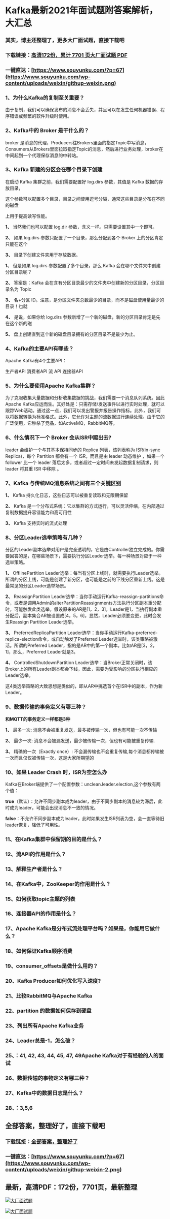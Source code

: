 # Kafka最新2021年面试题附答案解析，大汇总

### 其实，博主还整理了，更多大厂面试题，直接下载吧

### 下载链接：[高清172份，累计 7701 页大厂面试题  PDF](https://github.com/souyunku/DevBooks/blob/master/docs/index.md)

### 一键直达：[https://www.souyunku.com/?p=67](https://www.souyunku.com/wp-content/uploads/weixin/githup-weixin.png)



### 1、为什么Kafka的复制至关重要？

由于复制，我们可以确保发布的消息不会丢失，并且可以在发生任何机器错误、程序错误或频繁的软件升级时使用。


### 2、Kafka中的 Broker 是干什么的？

broker 是消息的代理，Producers往Brokers里面的指定Topic中写消息，Consumers从Brokers里面拉取指定Topic的消息，然后进行业务处理，broker在中间起到一个代理保存消息的中转站。


### 3、Kafka 新建的分区会在哪个目录下创建

在启动 Kafka 集群之前，我们需要配置好 log.dirs 参数，其值是 Kafka 数据的存放目录，

这个参数可以配置多个目录，目录之间使用逗号分隔，通常这些目录是分布在不同的磁盘

上用于提高读写性能。

**1、** 当然我们也可以配置 log.dir 参数，含义一样。只需要设置其中一个即可。

**2、** 如果 log.dirs 参数只配置了一个目录，那么分配到各个 Broker 上的分区肯定只能在这个

**3、** 目录下创建文件夹用于存放数据。

**1、** 但是如果 log.dirs 参数配置了多个目录，那么 Kafka 会在哪个文件夹中创建分区目录呢？

**2、** 答案是：Kafka 会在含有分区目录最少的文件夹中创建新的分区目录，分区目录名为 Topic

**3、** 名+分区 ID。注意，是分区文件夹总数最少的目录，而不是磁盘使用量最少的目录！也就

**4、** 是说，如果你给 log.dirs 参数新增了一个新的磁盘，新的分区目录肯定是先在这个新的磁

**5、** 盘上创建直到这个新的磁盘目录拥有的分区目录不是最少为止。


### 4、Kafka的主要API有哪些？

Apache Kafka有4个主要API：

生产者API 消费者API 流 API 连接器API


### 5、为什么要使用Apache Kafka集群？

为了克服收集大量数据和分析收集数据的挑战，我们需要一个消息队列系统。因此Apache Kafka应运而生。其好处是：只需存储/发送事件以进行实时处理，就可以跟踪Web活动。通过这一点，我们可以发出警报并报告操作指标。此外，我们可以将数据转换为标准格式。此外，它允许对主题的流数据进行连续处理。由于它的广泛使用，它秒杀了竞品，如ActiveMQ，RabbitMQ等。


### 6、什么情况下一个 Broker 会从ISR中踢出去?

leader 会维护一个与其基本保持同步的 Replica 列表，该列表称为 ISR(in-sync Replica)，每个 Partition 都会有一个 ISR，而且是由 leader 动态维护 ，如果一个 follower 比一个 leader 落后太多，或者超过一定时间未发起数据复制请求，则 leader 将其重 ISR 中移除 。


### 7、Kafka 与传统MQ消息系统之间有三个关键区别

**1、** Kafka 持久化日志，这些日志可以被重复读取和无限期保留

**2、** Kafka 是一个分布式系统：它以集群的方式运行，可以灵活伸缩，在内部通过复制数据提升容错能力和高可用性

**3、** Kafka 支持实时的流式处理


### 8、分区Leader选举策略有几种？

分区的Leader副本选举对用户是完全透明的，它是由Controller独立完成的。你需要回答的是，在哪些场景下，需要执行分区Leader选举。每一种场景对应于一种选举策略。

**1、** OfflinePartition Leader选举：每当有分区上线时，就需要执行Leader选举。所谓的分区上线，可能是创建了新分区，也可能是之前的下线分区重新上线。这是最常见的分区Leader选举场景。

**2、** ReassignPartition Leader选举：当你手动运行Kafka-reassign-partitions命令，或者是调用Admin的alterPartitionReassignments方法执行分区副本重分配时，可能触发此类选举。假设原来的AR是[1，2，3]，Leader是1，当执行副本重分配后，副本集合AR被设置成[4，5，6]，显然，Leader必须要变更，此时会发生Reassign Partition Leader选举。

**3、** PreferredReplicaPartition Leader选举：当你手动运行Kafka-preferred-replica-election命令，或自动触发了Preferred Leader选举时，该类策略被激活。所谓的Preferred Leader，指的是AR中的第一个副本。比如AR是[3，2，1]，那么，Preferred Leader就是3。

**4、** ControlledShutdownPartition Leader选举：当Broker正常关闭时，该Broker上的所有Leader副本都会下线，因此，需要为受影响的分区执行相应的Leader选举。

这4类选举策略的大致思想是类似的，即从AR中挑选首个在ISR中的副本，作为新Leader。


### 9、数据传输的事务定义有哪三种？

**和MQTT的事务定义一样都是3种**

**1、** 最多一次: 消息不会被重复发送，最多被传输一次，但也有可能一次不传输

**2、** 最少一次: 消息不会被漏发送，最少被传输一次，但也有可能被重复传输.

**3、** 精确的一次（Exactly once）: 不会漏传输也不会重复传输,每个消息都传输被一次而且仅仅被传输一次，这是大家所期望的


### 10、如果 Leader Crash 时，ISR为空怎么办

Kafka在Broker端提供了一个配置参数：unclean.leader.election,这个参数有两个值：

**true**（默认）：允许不同步副本成为leader，由于不同步副本的消息较为滞后，此时成为leader，可能会出现消息不一致的情况。

**false**：不允许不同步副本成为leader，此时如果发生ISR列表为空，会一直等待旧leader恢复，降低了可用性。


### 11、在Kafka集群中保留期的目的是什么？
### 12、流API的作用是什么？
### 13、解释生产者是什么？
### 14、在Kafka中，ZooKeeper的作用是什么？
### 15、如何获取topic主题的列表
### 16、连接器API的作用是什么？
### 17、Apache Kafka是分布式流处理平台吗？如果是，你能用它做什么？
### 18、如何保证Kafka顺序消费
### 19、consumer_offsets是做什么用的？
### 20、Kafka Producer如何优化写入速度?
### 21、比较RabbitMQ与Apache Kafka
### 22、partition 的数据如何保存到硬盘
### 23、列出所有Apache Kafka业务
### 24、Leader总是-1，怎么破？
### 25、：41, 42, 43, 44, 45, 47, 49Apache Kafka对于有经验的人的面试
### 26、数据传输的事物定义有哪三种？
### 27、Kafka中的数据日志是什么？
### 28、：3,5,6




## 全部答案，整理好了，直接下载吧

### 下载链接：[全部答案，整理好了](https://www.souyunku.com/wp-content/uploads/weixin/githup-weixin-2.png)

### 一键直达：[https://www.souyunku.com/?p=67](https://www.souyunku.com/wp-content/uploads/weixin/githup-weixin-2.png)


## 最新，高清PDF：172份，7701页，最新整理

[![大厂面试题](https://www.souyunku.com/wp-content/uploads/weixin/mst.png "架构师专栏")](https://www.souyunku.com/wp-content/uploads/weixin/githup-weixin.png "架构师专栏")

[![大厂面试题](https://www.souyunku.com/wp-content/uploads/weixin/githup-weixin.png "架构师专栏")](https://www.souyunku.com/wp-content/uploads/weixin/githup-weixin.png "架构师专栏")
